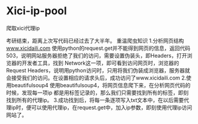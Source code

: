 # Xici-ip-pool
爬取xici代理ip

考研结束，距离上次写代码已经过去了大半年。
重温爬虫知识
1.分析网页结构
www.xicidaili.com
使用python的request.get并不能得到网页的信息，返回代码503，说明网站服务器拒绝了我们的访问，需要设置伪装头，即Headers，打开浏览器的开发者工具，找到
Network这一项，即可看到访问网页时，浏览器的Request Headers，说明用python访问时，只用将我们伪装成浏览器，服务器就会接受我们的访问。在设置相应的请求头后，成功访问了www.xicidaili.com
2.使用beautifulsoup4
使用beautifulsoup4，将网页信息爬下来，在分析网页代码的时候，发现每一项ip 都是用<tr><td>标签记录的，那么我们只需要找到所有的<tr><td>标签，即刻找到所有的代理ip。
3.成功找到后，将每一条逐项写入txt文本中，在以后需要代理ip时，便可以使用代理ip，在request.get中，加入ip参数，即刻使用代理ip访问网站了。
